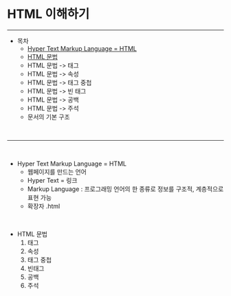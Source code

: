 # HTML 이해하기
---
* 목차
  - [Hyper Text Markup Language = HTML](#hyper-text-markup-language-=-html)
  - [HTML 문법](#html-문법)
  - HTML 문법 -> 태그
  - HTML 문법 -> 속성
  - HTML 문법 -> 태그 중첩
  - HTML 문법 -> 빈 태그
  - HTML 문법 -> 공백
  - HTML 문법 -> 주석
  - 문서의 기본 구조
<br>
  
---
<br>
  
* Hyper Text Markup Language = HTML
  - 웹페이지를 만드는 언어
  - Hyper Text = 링크
  - Markup Language : 프로그래밍 언어의 한 종류로 정보를 구조적, 계층적으로 표현 가능
  - 확장자 .html
<br>

* HTML 문법
  1. 태그
  2. 속성
  3. 태그 중첩
  4. 빈태그
  5. 공백
  6. 주석
